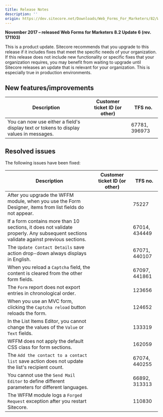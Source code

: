 ```yaml
---
title: Release Notes
description: ''
origin: https://dev.sitecore.net/Downloads/Web_Forms_For_Marketers/82/Web_Forms_For_Marketers_82_Update6/Release_Notes
---
```


**November 2017 – released Web Forms for Marketers 8.2 Update 6 (rev. 171103)**

This is a product update. Sitecore recommends that you upgrade to this release if it includes fixes that meet the specific needs of your organization. If this release does not include new functionality or specific fixes that your organization requires, you may benefit from waiting to upgrade until Sitecore releases an update that is relevant for your organization. This is especially true in production environments.

## New features/improvements

 | Description | Customer ticket ID (or other) | TFS no. |
 | --- | --- | --- |
 | ​​You can now use either a field's display text or tokens to display values in messages.​​​ |  | 67781, 396973 |

## Resolved issues

The following issues have been fixed:

 | Description | Customer ticket ID (or other) | TFS no. |
 | --- | --- | --- |
 | After you upgrade the WFFM module, when you use the Form Designer, items from list fields do not appear.​​​ |  | 75227 |
 | If a form contains more than 10 sections, ​​​​it does not validate properly. Any subsequent sections validate against previous sections. |  | 67014, 434449 |
 | The `Update Contact Details` save action drop-down always displays in English.​​​ |  | 67071, 440107 |
 | ​​​​When you reload a `Captcha` field, the content is cleared from the other form fields. |  | 67097, 441861 |
 | ​​​​The `Form` report does not export entries in chronological order​. |  | 123656 |
 | When you use an MVC form, clicking the `Captcha reload` button reloads the form.​​​​ |  | 124652 |
 | In the List Items Editor, ​you cannot​ change the values of the `Value` or `Text` fields.​​​ |  | 133319 |
 | ​​​​WFFM does not apply the default CSS class for form sections. |  | 162059 |
 | ​​​The `Add the contact to a contact list` save action does not update the list's recipient count. |  | 67074, 440255 |
 | You cannot use the `Send Mail Editor` to define different parameters for different languages​.​​​​ |  | 66892, 313313 |
 | ​​​​The WFFM module logs a `Forged Request` exception after you restart Sitecore. |  | 110830 |